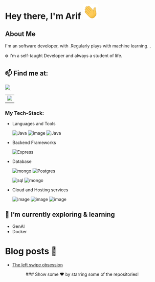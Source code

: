 <!-- ## Hi there 👋 -->
# Hey there, I'm Arif <img src="https://raw.githubusercontent.com/ABSphreak/ABSphreak/master/gifs/Hi.gif" width="50px">



## About Me
I'm an software developer, with  .Regularly plays with machine learning. .
<!-- Previously I used to work at [DigitalDose Technologoes](https://www.digitaldose.com/) -->

❄️ I'm a self-taught Developer and always a student of life.
## 📫 Find me at:

<table>
  <tr>
    <a href="https://www.linkedin.com/in/mohammed-arif-905b61248/">
    <img src="https://img.shields.io/badge/linkedin-%230077B5.svg?&style=for-the-badge&logo=linkedin&logoColor=white" />
  </a>&nbsp;&nbsp;
   <td><ahref="mailto:abdulraheemarif10@gmail.com"><img src="https://img.shields.io/badge/Gmail-D14836?style=for-the-badge&logo=gmail&logoColor=white"></a></td>
</table>

### My Tech-Stack:
* Languages and Tools

  ![Java](https://img.shields.io/badge/java-%2300ADD8.svg?style=for-the-badge&logo=java&logoColor=white)
  ![image](https://img.shields.io/badge/Python-14354C?style=for-the-badge&logo=python&logoColor=white)
  ![Java](https://img.shields.io/badge/javascript-%2300ADD8.svg?style=for-the-badge&logo=javascript&logoColor=white)


* Backend Frameworks

  ![Express](https://img.shields.io/badge/express-%23092E20.svg?style=for-the-badge&logo=express&logoColor=white)



* Database

  ![mongo](https://img.shields.io/badge/MongoDB-4EA94B?style=for-the-badge&logo=mongodb&logoColor=white)
  ![Postgres](https://img.shields.io/badge/postgres-%23316192.svg?style=for-the-badge&logo=postgresql&logoColor=white)
  <!-- ![Redis](https://img.shields.io/badge/redis-%23DD0031.svg?style=for-the-badge&logo=redis&logoColor=white) -->
  ![sql](https://img.shields.io/badge/sql-%2307405e.svg?&style=for-the-badge&logo=sql&logoColor=white)
  ![mongo](https://img.shields.io/badge/MongoDB-4EA94B?style=for-the-badge&logo=mongodb&logoColor=white)


<!-- * CI/CD
  
  ![Docker](https://img.shields.io/badge/docker-%230db7ed.svg?style=for-the-badge&logo=docker&logoColor=white)
-->

* Cloud and Hosting services

  ![image](https://img.shields.io/badge/Microsoft_Azure-0089D6?style=for-the-badge&logo=microsoft-azure&logoColor=white)
  ![image](https://img.shields.io/badge/Google_Cloud-4285F4?style=for-the-badge&logo=google-cloud&logoColor=white)
  ![image](https://img.shields.io/badge/Hostinger-4285F4?style=for-the-badge&logo=hostinger&logoColor=white)
  <!-- <img alt="AWS" src="https://img.shields.io/badge/AWS%20-%23FF9900.svg?&style=for-the-badge&logo=amazon-aws&logoColor=white"/> -->


<!-- ## 🔭 I’m currently working on -->
<!-- * [integrateme.co](https://github.com/integrateme-co/) -->

## 🌱 I’m currently exploring & learning

* GenAI
* Docker

# Blog posts 📝
<!-- BLOG-POST-LIST:START -->
- [The left swipe obsession](https://medium.com/abdulraheemarif10/the-left-swipe-obsession)
<!-- BLOG-POST-LIST:END -->


<!-- <a href="https://github.com/Aifff">
 <img align="center" src="https://github-readme-stats.vercel.app/api?username=uzaxirr&show_icons=true&theme=dark&line_height=27&title_color=2EDDD5&bg_color=000000&hide_border=1" alt="Uzair's github stats"/>
</a> -->

<!-- ![GitHub Streak](https://github-readme-streak-stats.herokuapp.com?user=uzaxirr&theme=great-gatsby&hide_border=true&sideNums=2EDDD5&background=000000&ring=1CC6DD&border=DD2727&currStreakNum=2ACBDD)

<br>
<p align="center"> <img src="https://komarev.com/ghpvc/?username=uzaxirr" alt="devded" /> </p>

<p><img align="center" src="https://github-readme-stats.vercel.app/api/top-langs?username=uzaxirr&show_icons=true&locale=en&layout=compact&bg_color=000000&hide_border=1&title_color=2EDDD5"" alt="uzaxirr" /></p>

  -->

<div align="center">
### Show some ❤️ by starring some of the repositories!
</div>






<!--
**Aifff/Aifff** is a ✨ _special_ ✨ repository because its `README.md` (this file) appears on your GitHub profile.

Here are some ideas to get you started:

- 🔭 I’m currently working on ...
- 🌱 I’m currently learning ...
- 👯 I’m looking to collaborate on ...
- 🤔 I’m looking for help with ...
- 💬 Ask me about ...
- 📫 How to reach me: ...
- 😄 Pronouns: ...
- ⚡ Fun fact: ...
-->
